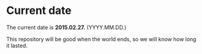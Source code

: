 # Current date

The current date is **2015.02.27.** (YYYY.MM.DD.)

This repository will be good when the world ends, so we will know how long it lasted.
